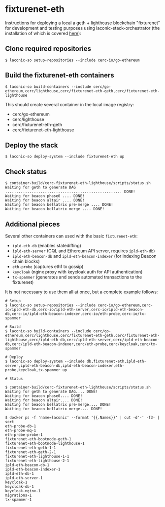 # fixturenet-eth

Instructions for deploying a local a geth + lighthouse blockchain "fixturenet" for development and testing purposes using laconic-stack-orchestrator (the installation of which is covered [here](https://github.com/cerc-io/stack-orchestrator#user-mode)):

## Clone required repositories
```
$ laconic-so setup-repositories --include cerc-io/go-ethereum
```

## Build the fixturenet-eth containers
```
$ laconic-so build-containers --include cerc/go-ethereum,cerc/lighthouse,cerc/fixturenet-eth-geth,cerc/fixturenet-eth-lighthouse
```
This should create several container in the local image registry: 

* cerc/go-ethereum
* cerc/lighthouse
* cerc/fixturenet-eth-geth
* cerc/fixturenet-eth-lighthouse

## Deploy the stack
```
$ laconic-so deploy-system --include fixturenet-eth up
```

## Check status

```
$ container-build/cerc-fixturenet-eth-lighthouse/scripts/status.sh
Waiting for geth to generate DAG ..................................................... DONE!
Waiting for beacon phase0 .... DONE!
Waiting for beacon altair .... DONE!
Waiting for beacon bellatrix pre-merge .... DONE!
Waiting for beacon bellatrix merge .... DONE!
```

## Additional pieces

Several other containers can used with the basic `fixturenet-eth`:

* `ipld-eth-db` (enables statediffing)
* `ipld-eth-server` (GQL and Ethereum API server, requires `ipld-eth-db`)
* `ipld-eth-beacon-db` and `ipld-eth-beacon-indexer` (for indexing Beacon chain blocks)
* `eth-probe` (captures eth1 tx gossip)
* `keycloak` (nginx proxy with keycloak auth for API authentication)
* `tx-spammer` (generates and sends automated transactions to the fixturenet)
	
It is not necessary to use them all at once, but a complete example follows:

```
# Setup
$ laconic-so setup-repositories --include cerc-io/go-ethereum,cerc-io/ipld-eth-db,cerc-io/ipld-eth-server,cerc-io/ipld-eth-beacon-db,cerc-io/ipld-eth-beacon-indexer,cerc-io/eth-probe,cerc-io/tx-spammer

# Build
$ laconic-so build-containers --include cerc/go-ethereum,cerc/lighthouse,cerc/fixturenet-eth-geth,cerc/fixturenet-eth-lighthouse,cerc/ipld-eth-db,cerc/ipld-eth-server,cerc/ipld-eth-beacon-db,cerc/ipld-eth-beacon-indexer,cerc/eth-probe,cerc/keycloak,cerc/tx-spammer

# Deploy
$ laconic-so deploy-system --include db,fixturenet-eth,ipld-eth-server,ipld-eth-beacon-db,ipld-eth-beacon-indexer,eth-probe,keycloak,tx-spammer up

# Status

$ container-build/cerc-fixturenet-eth-lighthouse/scripts/status.sh
Waiting for geth to generate DAG.... DONE!
Waiting for beacon phase0.... DONE!
Waiting for beacon altair.... DONE!
Waiting for beacon bellatrix pre-merge.... DONE!
Waiting for beacon bellatrix merge.... DONE!

$ docker ps -f 'name=laconic' --format '{{.Names}}' | cut -d'-' -f3- | sort
eth-probe-db-1
eth-probe-mq-1
eth-probe-probe-1
fixturenet-eth-bootnode-geth-1
fixturenet-eth-bootnode-lighthouse-1
fixturenet-eth-geth-1-1
fixturenet-eth-geth-2-1
fixturenet-eth-lighthouse-1-1
fixturenet-eth-lighthouse-2-1
ipld-eth-beacon-db-1
ipld-eth-beacon-indexer-1
ipld-eth-db-1
ipld-eth-server-1
keycloak-1
keycloak-db-1
keycloak-nginx-1
migrations-1
tx-spammer-1
```